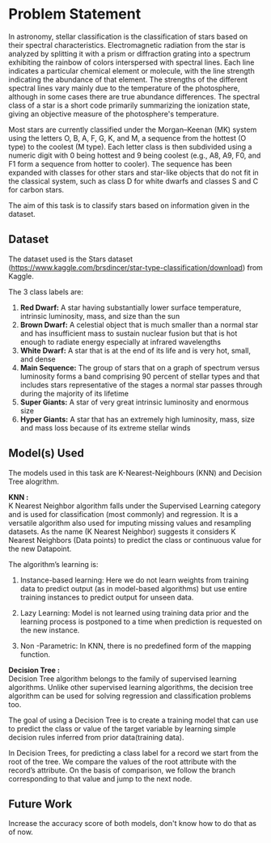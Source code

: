# Problem Statement 
In astronomy, stellar classification is the classification of stars based on their spectral characteristics. Electromagnetic radiation from the star is analyzed by splitting it with a prism or diffraction grating into a spectrum exhibiting the rainbow of colors interspersed with spectral lines. Each line indicates a particular chemical element or molecule, with the line strength indicating the abundance of that element. The strengths of the different spectral lines vary mainly due to the temperature of the photosphere, although in some cases there are true abundance differences. The spectral class of a star is a short code primarily summarizing the ionization state, giving an objective measure of the photosphere's temperature.

Most stars are currently classified under the Morgan–Keenan (MK) system using the letters O, B, A, F, G, K, and M, a sequence from the hottest (O type) to the coolest (M type). Each letter class is then subdivided using a numeric digit with 0 being hottest and 9 being coolest (e.g., A8, A9, F0, and F1 form a sequence from hotter to cooler). The sequence has been expanded with classes for other stars and star-like objects that do not fit in the classical system, such as class D for white dwarfs and classes S and C for carbon stars.

The aim of this task is to classify stars based on information given in the dataset.

## Dataset

The dataset used is the Stars dataset (https://www.kaggle.com/brsdincer/star-type-classification/download) from Kaggle. 

The 3 class labels are:

1. **Red Dwarf:** A star having substantially lower surface temperature, intrinsic luminosity, mass, and size than the sun
2. **Brown Dwarf:** A celestial object that is much smaller than a normal star and has insufficient mass to sustain nuclear fusion but that is hot enough to radiate energy especially at infrared wavelengths
3. **White Dwarf:** A star that is at the end of its life and is very hot, small, and dense
4. **Main Sequence:** The group of stars that on a graph of spectrum versus luminosity forms a band comprising 90 percent of stellar types and that includes stars representative of the stages a normal star passes through during the majority of its lifetime
5. **Super Giants:** A star of very great intrinsic luminosity and enormous size
6. **Hyper Giants:** A star that has an extremely high luminosity, mass, size and mass loss because of its extreme stellar winds


## Model(s) Used

The models used in this task are K-Nearest-Neighbours (KNN) and Decision Tree alogrithm.

**KNN :**
<br>
K Nearest Neighbor algorithm falls under the Supervised Learning category and is used for classification (most commonly) and regression. It is a versatile algorithm also used for imputing missing values and resampling datasets. As the name (K Nearest Neighbor) suggests it considers K Nearest Neighbors (Data points) to predict the class or continuous value for the new Datapoint.

The algorithm’s learning is:

1. Instance-based learning: Here we do not learn weights from training data to predict output (as in model-based algorithms) but use entire training instances to predict output for unseen data.

2. Lazy Learning: Model is not learned using training data prior and the learning process is postponed to a time when prediction is requested on the new instance.

3. Non -Parametric: In KNN, there is no predefined form of the mapping function.

**Decision Tree :**
<br>
Decision Tree algorithm belongs to the family of supervised learning algorithms. Unlike other supervised learning algorithms, the decision tree algorithm can be used for solving regression and classification problems too.

The goal of using a Decision Tree is to create a training model that can use to predict the class or value of the target variable by learning simple decision rules inferred from prior data(training data).

In Decision Trees, for predicting a class label for a record we start from the root of the tree. We compare the values of the root attribute with the record’s attribute. On the basis of comparison, we follow the branch corresponding to that value and jump to the next node.

## Future Work
Increase the accuracy score of both models, don't know how to do that as of now.

